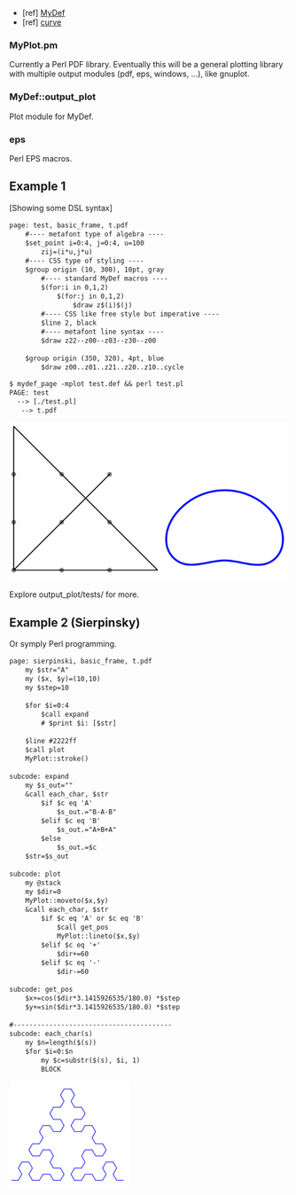 * [ref] [MyDef](http://huizhou.gitbooks.io/programming-with-mydef/content/Installing.html)
* [ref] [curve](http://hz2.org/blog/hobby_curve.html)

### MyPlot.pm

Currently a Perl PDF library. Eventually this will be a general plotting library with multiple output modules (pdf, eps, windows, ...), like gnuplot.

### MyDef::output_plot

Plot module for MyDef.

### eps

Perl EPS macros.

## Example 1
[Showing some DSL syntax]
```
page: test, basic_frame, t.pdf
    #---- metafont type of algebra ----
    $set_point i=0:4, j=0:4, u=100
        zij=(i*u,j*u)
    #---- CSS type of styling ----
    $group origin (10, 300), 10pt, gray
        #---- standard MyDef macros ----
        $(for:i in 0,1,2)
            $(for:j in 0,1,2)
                $draw z$(i)$(j)
        #---- CSS like free style but imperative ----
        $line 2, black
        #---- metafont line syntax ----
        $draw z22--z00--z03--z30--z00

    $group origin (350, 320), 4pt, blue
        $draw z00..z01..z21..z20..z10..cycle
```

```
$ mydef_page -mplot test.def && perl test.pl
PAGE: test
  --> [./test.pl]
   --> t.pdf

```
![9 dots](docs/9dots.png)

Explore output_plot/tests/ for more.

## Example 2 (Sierpinsky)

Or symply Perl programming.
```
page: sierpinski, basic_frame, t.pdf
    my $str="A"
    my ($x, $y)=(10,10)
    my $step=10

    $for $i=0:4
        $call expand
        # $print $i: [$str]

    $line #2222ff
    $call plot
    MyPlot::stroke()

subcode: expand
    my $s_out=""
    &call each_char, $str
        $if $c eq 'A'
            $s_out.="B-A-B"
        $elif $c eq 'B'
            $s_out.="A+B+A"
        $else
            $s_out.=$c
    $str=$s_out

subcode: plot
    my @stack
    my $dir=0
    MyPlot::moveto($x,$y)
    &call each_char, $str
        $if $c eq 'A' or $c eq 'B'
            $call get_pos
            MyPlot::lineto($x,$y)
        $elif $c eq '+'
            $dir+=60
        $elif $c eq '-'
            $dir-=60

subcode: get_pos
    $x+=cos($dir*3.1415926535/180.0) *$step
    $y+=sin($dir*3.1415926535/180.0) *$step

#---------------------------------------- 
subcode: each_char(s)
    my $n=length($(s))
    $for $i=0:$n
        my $c=substr($(s), $i, 1)
        BLOCK
```

![sierpinski](docs/sierpinski.png)
